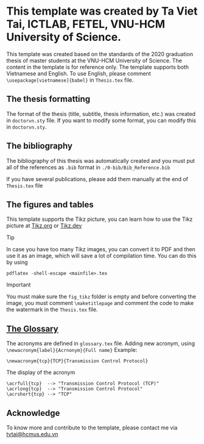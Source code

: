# This template was created by Ta Viet Tai, ICTLAB, FETEL, VNU-HCM University of Science.

This template was created based on the standards of the 2020 graduation thesis of master students at the VNU-HCM University of Science. 
The content in the template is for reference only. The template supports both Vietnamese and English. To use English, please comment `\usepackage[vietnamese]{babel}` in `Thesis.tex` file.

## The thesis formatting

The format of the thesis (title, subtitle, thesis information, etc.) was created in `doctorvn.sty` file. If you want to modify some format, you can modify this in `doctorvn.sty`.

## The bibliography

The bibliography of this thesis was automatically created and you must put all of the references as `.bib` format in `./0-bib/Bib_Reference.bib`

If you have several publications, please add them manually at the end of `Thesis.tex` file

## The figures and tables

This template supports the Tikz picture, you can learn how to use the Tikz picture at [Tikz.org](https://tikz.org/) or [Tikz.dev](https://tikz.dev/)

> [!TIP]
> In case you have too many Tikz images, you can convert it to PDF and then use it as an image, which will save a lot of compilation time. You can do this by using 
``` 
pdflatex -shell-escape <mainfile>.tex 
```

> [!Important]
> You must make sure the `fig_tikz` folder is empty and before converting the image, you must comment `\maketitlepage` and comment the code to make the watermark in the `Thesis.tex` file.

## [The Glossary](https://www.overleaf.com/learn/latex/Glossaries)

The acronyms are defined in `glossary.tex` file. Adding new acronym, using `\newacronym{label}{Acrnonym}{Full name}`
Example: 
```
\newacronym{tcp}{TCP}{Transmission Control Protocol}
```
The display of the acronym
```
\acrfull{tcp}  --> "Transmission Control Protocol (TCP)"
\acrlong{tcp}  --> "Transmission Control Protocol"
\acrshort{tcp} --> "TCP"
```

## Acknowledge
To know more and contribute to the template, please contact me via [tvtai@hcmus.edu.vn](tvtai@hcmus.edu.vn)
